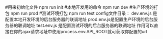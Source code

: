 #用来初始化文件
 npm run init
#本地开发用的命令
 npm run dev
#生产环境的打包
 npm run prod
#测试环境打包
 npm run test
config文件目录：
dev.env.js 是配置本地开发环境的后台服务器的联调地址
prod.env.js是配置生产环境的后台服务器的联调地址
test.env.js 是配置测试环境的后台服务器的联调地址
作用可以直接在你的ajax请求地址中使用process.env.API_ROOT就可获取你配置的url
